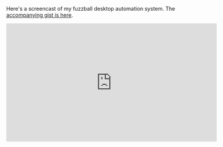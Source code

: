 Here's a screencast of my fuzzball desktop automation system. The [accompanying gist is here](https://gist.github.com/focusaurus/506fff3d849bd167c5c809f2f12815e1).

<iframe width="560" height="315" src="https://www.youtube.com/embed/nI0jIxzc_YQ" frameborder="0" allow="accelerometer; autoplay; encrypted-media; gyroscope; picture-in-picture" allowfullscreen></iframe>
